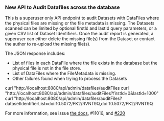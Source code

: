 ### New API to Audit Datafiles across the database

This is a superuser only API endpoint to audit Datasets with DataFiles where the physical files are missing or the file metadata is missing.
The Datasets scanned can be limited by optional firstId and lastId query parameters, or a given CSV list of Dataset Identifiers.
Once the audit report is generated, a superuser can either delete the missing file(s) from the Dataset or contact the author to re-upload the missing file(s).

The JSON response includes:
- List of files in each DataFile where the file exists in the database but the physical file is not in the file store.
- List of DataFiles where the FileMetadata is missing.
- Other failures found when trying to process the Datasets

curl "http://localhost:8080/api/admin/datafiles/auditFiles
curl "http://localhost:8080/api/admin/datafiles/auditFiles?firstId=0&lastId=1000"
curl "http://localhost:8080/api/admin/datafiles/auditFiles?datasetIdentifierList=doi:10.5072/FK2/RVNT9Q,doi:10.5072/FK2/RVNT9Q

For more information, see issue [the docs](https://dataverse-guide--11016.org.readthedocs.build/en/11016/api/native-api.html#datafile-audit), #11016, and [#220](https://github.com/IQSS/dataverse.harvard.edu/issues/220)
